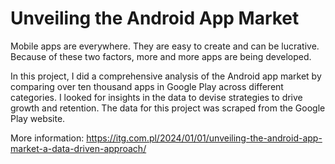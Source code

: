 # Unveiling the Android App Market
Mobile apps are everywhere. They are easy to create and can be lucrative. Because of these two factors, more and more apps are being developed. 

In this project, I did a comprehensive analysis of the Android app market by comparing over ten thousand apps in Google Play across different categories. I looked for insights in the data to devise strategies to drive growth and retention. The data for this project was scraped from the Google Play website.

More information: https://itg.com.pl/2024/01/01/unveiling-the-android-app-market-a-data-driven-approach/
